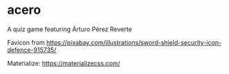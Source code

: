 # acero
A quiz game featuring Árturo Pérez Reverte

Favicon from https://pixabay.com/illustrations/sword-shield-security-icon-defence-915735/

Materialize: https://materializecss.com/

